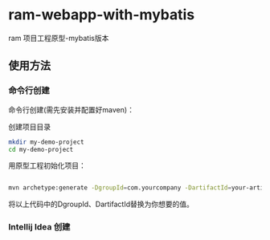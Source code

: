 # ram-webapp-with-mybatis
ram 项目工程原型-mybatis版本

## 使用方法


### 命令行创建

命令行创建(需先安装并配置好maven)：


创建项目目录

```bash
mkdir my-demo-project
cd my-demo-project
```

用原型工程初始化项目：

```bash

mvn archetype:generate -DgroupId=com.yourcompany -DartifactId=your-artifact-id -Dversion=1.0.0-SNAPSHOT -Dpackage=com.yourcompany.demo -DarchetypeGroupId=top.beanshell -DarchetypeArtifactId=ram-webapp-with-mybatis-archetype -DarchetypeVersion=1.0.0-SNAPSHOT
```

将以上代码中的DgroupId、DartifactId替换为你想要的值。

### Intellij Idea 创建
